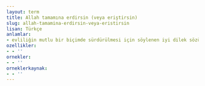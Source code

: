 ```yaml
---
layout: term
title: Allah tamamına erdirsin (veya eriştirsin)
slug: allah-tamamina-erdirsin-veya-eristirsin
lisan: Türkçe
anlamlar:
- evliliğin mutlu bir biçimde sürdürülmesi için söylenen iyi dilek sözü
ozellikler:
- - ''
ornekler:
- - ''
orneklerkaynak:
- - ''
---
```

